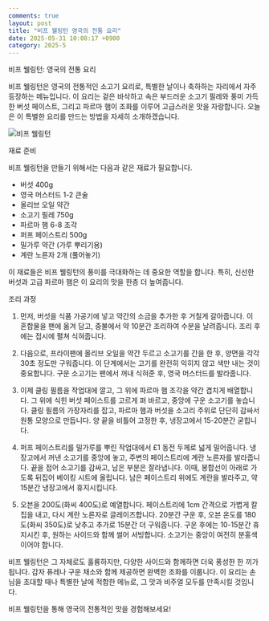 ```yaml
---
comments: true
layout: post
title: "비프 웰링턴 영국의 전통 요리"
date: 2025-05-31 10:08:17 +0900
category: 2025-5
---
```


비프 웰링턴: 영국의 전통 요리

비프 웰링턴은 영국의 전통적인 소고기 요리로, 특별한 날이나 축하하는 자리에서 자주 등장하는 메뉴입니다. 이 요리는 겉은 바삭하고 속은 부드러운 소고기 필레와 풍미 가득한 버섯 페이스트, 그리고 파르마 햄이 조화를 이루어 고급스러운 맛을 자랑합니다. 오늘은 이 특별한 요리를 만드는 방법을 자세히 소개하겠습니다.

![비프 웰링턴](https://www.themealdb.com/images/media/meals/vvpprx1487325699.jpg)

재료 준비

비프 웰링턴을 만들기 위해서는 다음과 같은 재료가 필요합니다. 

- 버섯 400g
- 영국 머스터드 1-2 큰술
- 올리브 오일 약간
- 소고기 필레 750g
- 파르마 햄 6-8 조각
- 퍼프 페이스트리 500g
- 밀가루 약간 (가루 뿌리기용)
- 계란 노른자 2개 (풀어놓기)

이 재료들은 비프 웰링턴의 풍미를 극대화하는 데 중요한 역할을 합니다. 특히, 신선한 버섯과 고급 파르마 햄은 이 요리의 맛을 한층 더 높여줍니다.

조리 과정

1. 먼저, 버섯을 식품 가공기에 넣고 약간의 소금을 추가한 후 거칠게 갈아줍니다. 이 혼합물을 팬에 옮겨 담고, 중불에서 약 10분간 조리하여 수분을 날려줍니다. 조리 후에는 접시에 펼쳐 식혀줍니다.

2. 다음으로, 프라이팬에 올리브 오일을 약간 두르고 소고기를 간을 한 후, 양면을 각각 30초 정도만 구워줍니다. 이 단계에서는 고기를 완전히 익히지 않고 색만 내는 것이 중요합니다. 구운 소고기는 팬에서 꺼내 식혀준 후, 영국 머스터드를 발라줍니다.

3. 이제 클링 필름을 작업대에 깔고, 그 위에 파르마 햄 조각을 약간 겹치게 배열합니다. 그 위에 식힌 버섯 페이스트를 고르게 펴 바르고, 중앙에 구운 소고기를 놓습니다. 클링 필름의 가장자리를 잡고, 파르마 햄과 버섯을 소고리 주위로 단단히 감싸서 원통 모양으로 만듭니다. 양 끝을 비틀어 고정한 후, 냉장고에서 15-20분간 굳힙니다.

4. 퍼프 페이스트리를 밀가루를 뿌린 작업대에서 £1 동전 두께로 넓게 밀어줍니다. 냉장고에서 꺼낸 소고기를 중앙에 놓고, 주변의 페이스트리에 계란 노른자를 발라줍니다. 끝을 접어 소고기를 감싸고, 남은 부분은 잘라냅니다. 이때, 봉합선이 아래로 가도록 뒤집어 베이킹 시트에 올립니다. 남은 페이스트리 위에도 계란을 발라주고, 약 15분간 냉장고에서 휴지시킵니다.

5. 오븐을 200도(화씨 400도)로 예열합니다. 페이스트리에 1cm 간격으로 가볍게 칼집을 내고, 다시 계란 노른자로 글레이즈합니다. 20분간 구운 후, 오븐 온도를 180도(화씨 350도)로 낮추고 추가로 15분간 더 구워줍니다. 구운 후에는 10-15분간 휴지시킨 후, 원하는 사이드와 함께 썰어 서빙합니다. 소고기는 중앙이 여전히 분홍색이어야 합니다.

비프 웰링턴은 그 자체로도 훌륭하지만, 다양한 사이드와 함께하면 더욱 풍성한 한 끼가 됩니다. 감자 퓨레나 구운 채소와 함께 제공하면 완벽한 조화를 이룹니다. 이 요리는 손님을 초대할 때나 특별한 날에 적합한 메뉴로, 그 맛과 비주얼 모두를 만족시킬 것입니다. 

비프 웰링턴을 통해 영국의 전통적인 맛을 경험해보세요!